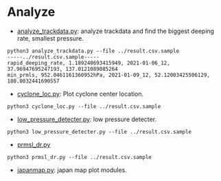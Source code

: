 # Analyze
- [analyze_trackdata.py](analyze_trackdata.py): analyze trackdata and find the biggest deeping rate, smallest pressure.

```shell
python3 analyze_trackdata.py --file ../result.csv.sample
-----../result.csv.sample-----
rapid_deeping_rate, 1.189240693415949, 2021-01-06_12, 37.96947695247193, 137.0121089085264
min_prmls, 952.0461161360952hPa, 2021-01-09_12, 52.12003425506129, 180.0032441690557
```
- [cyclone_loc.py](cyclone_loc.py): Plot cyclone center location.

```shell
python3 cyclone_loc.py --file ../result.csv.sample
```

- [low_pressure_detecter.py](low_pressure_detecter.py): low pressure detecter.

```shell
python3 low_pressure_detecter.py --file ../result.csv.sample
```
- [prmsl_dr.py](prmsl_dr.py)

```shell
python3 prmsl_dr.py --file ../result.csv.sample
```
- [japanmap.py](japanmap.py): japan map plot modules.
